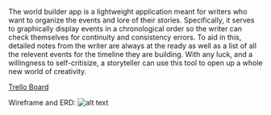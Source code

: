 The world builder app is a lightweight application meant for writers who want to organize the events and lore of their stories. Specifically, it serves to graphically display events in a chronological order so the writer can check themselves for continuity and consistency errors. To aid in this, detailed notes from the writer are always at the ready as well as a list of all the relevent events for the timeline they are building. With any luck, and a willingness to self-critisize, a storyteller can use this tool to open up a whole new world of creativity.

[Trello Board](https://trello.com/b/E2pgTVoE/world-builder-app)

Wireframe and ERD:
![alt text]()